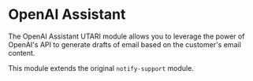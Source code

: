 # OpenAI Assistant

The OpenAI Assistant UTARI module allows you to leverage the power of OpenAI's API to generate drafts of email based on the customer's email content.

This module extends the original `notify-support` module.
